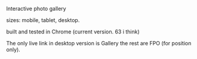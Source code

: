 Interactive photo gallery 


sizes: mobile, tablet, desktop.

built and tested in Chrome (current version. 63 i think)

The only live link in desktop version is Gallery the rest are FPO (for position only).